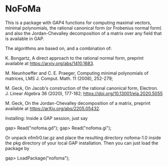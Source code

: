 # NoFoMa

This is a package with  GAP4 functions for computing maximal vectors,
minimal polynomials, the rational canonical form (or Frobenius normal 
form)  and also the Jordan-Chevalley  decomposition of a  matrix over 
any field that is available in GAP. 

The algorithms are based on, and a combination of:  
 
 K. Bongartz,  A direct approach to the rational normal form, preprint
                         available at https://arxiv.org/abs/1410.1683.

 M. Neunhoeffer and  C. E. Praeger,  Computing minimal polynomials  of
                    matrices, LMS J. Comput. Math. 11 (2008), 252-279;

 M. Geck,  On Jacob's construction  of  the  rational  canonical form, 
                       Electron. J. Linear Algebra 36 (2020), 177-182;
                                https://doi.org/10.13001/ela.2020.5055

 M. Geck, On the Jordan-Chevalley decomposition of a matrix,  preprint
                        available at https://arXiv.org/abs/2205.05432.

Installing: Inside a GAP session, just say

gap> Read("nofoma.gd");
gap> Read("nofoma.gi");

Or unpack nfm1r0.tar.gz and place the resulting directory  nofoma-1.0 
inside the pkg directory of your local GAP installation. Then you can 
just load the package by

gap> LoadPackage("nofoma");
